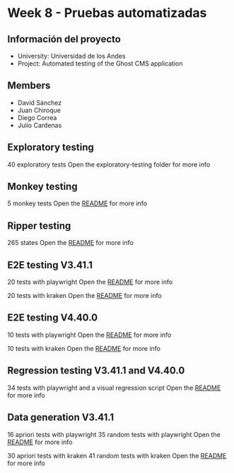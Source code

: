 # Week 8 - Pruebas automatizadas

## Información del proyecto

- University: Universidad de los Andes
- Project: Automated testing of the Ghost CMS application

## Members

- David Sánchez
- Juan Chiroque
- Diego Correa
- Julio Cardenas

## Exploratory testing

40 exploratory tests
Open the exploratory-testing folder for more info

## Monkey testing

5 monkey tests
Open the [README](./cypress-monkey-testing-v3.41.1/README.md) for more info

## Ripper testing

265 states
Open the [README](./ripuppet-ripper-testing-v3.41.1/README.md) for more info

## E2E testing V3.41.1

20 tests with playwright
Open the [README](./playwright-e2e-testing-v3.41.1/README.md) for more info

20 tests with kraken
Open the [README](./kraken-data-generation-v3.41.1/kraken_v3/README.md) for more info


## E2E testing V4.40.0

10 tests with playwright
Open the [README](./playwright-regression-testing-v3.41.1-v.4.40.0/README.md) for more info

10 tests with kraken
Open the [README](./kraken-e2e-testing-v4.40.0/kraken/README.md) for more info


## Regression testing V3.41.1 and V4.40.0

34 tests with playwright and a visual regression script
Open the [README](./playwright-regression-testing-v3.41.1-v.4.40.0/README.md) for more info


## Data generation V3.41.1

16 apriori tests with playwright
35 random tests with playwright
Open the [README](./playwright-data-generation-v3.41.1/README.md) for more info

30 apriori tests with kraken
41 random tests with kraken
Open the [README](./kraken-data-generation-v3.41.1/kraken_v3/README.md) for more info





